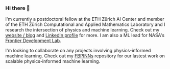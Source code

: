 ### Hi there 👋

I'm currently a postdoctoral fellow at the ETH Zürich AI Center and member of the ETH Zürich Computational and Applied Mathematics Laboratory and I research the intersection of physics and machine learning. Check out my [website / blog](https://benmoseley.blog/) and [LinkedIn profile](https://www.linkedin.com/in/benmoseley/) for more. I am also a ML lead for NASA's [Frontier Development Lab](https://frontierdevelopmentlab.org/).

I'm looking to collaborate on any projects involving physics-informed machine learning. Check out my [FBPINNs](https://github.com/benmoseley/FBPINNs) repository for our lastest work on scalable physics-informed machine learning.

<!--
**benmoseley/benmoseley** is a ✨ _special_ ✨ repository because its `README.md` (this file) appears on your GitHub profile.

Here are some ideas to get you started:

- 🔭 I’m currently working on ...
- 🌱 I’m currently learning ...
- 👯 I’m looking to collaborate on ...
- 🤔 I’m looking for help with ...
- 💬 Ask me about ...
- 📫 How to reach me: ...
- 😄 Pronouns: ...
- ⚡ Fun fact: ...
-->
